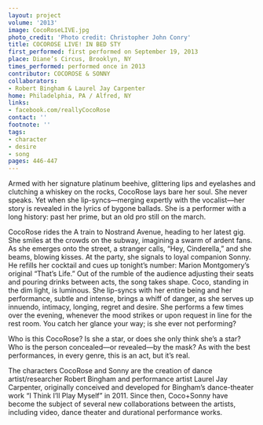```yaml
---
layout: project
volume: '2013'
image: CocoRoseLIVE.jpg
photo_credit: 'Photo credit: Christopher John Conry'
title: COCOROSE LIVE! IN BED STY
first_performed: first performed on September 19, 2013
place: Diane’s Circus, Brooklyn, NY
times_performed: performed once in 2013
contributor: COCOROSE & SONNY
collaborators:
- Robert Bingham & Laurel Jay Carpenter
home: Philadelphia, PA / Alfred, NY
links:
- facebook.com/reallyCocoRose
contact: ''
footnote: ''
tags:
- character
- desire
- song
pages: 446-447
---
```


Armed with her signature platinum beehive, glittering lips and eyelashes and clutching a whiskey on the rocks, CocoRose lays bare her soul. She never speaks. Yet when she lip-syncs—merging expertly with the vocalist—her story is revealed in the lyrics of bygone ballads. She is a performer with a long history: past her prime, but an old pro still on the march.

CocoRose rides the A train to Nostrand Avenue, heading to her latest gig. She smiles at the crowds on the subway, imagining a swarm of ardent fans. As she emerges onto the street, a stranger calls, “Hey, Cinderella,” and she beams, blowing kisses. At the party, she signals to loyal companion Sonny. He refills her cocktail and cues up tonight’s number: Marion Montgomery’s original “That’s Life.” Out of the rumble of the audience adjusting their seats and pouring drinks between acts, the song takes shape. Coco, standing in the dim light, is luminous. She lip-syncs with her entire being and her performance, subtle and intense, brings a whiff of danger, as she serves up innuendo, intimacy, longing, regret and desire. She performs a few times over the evening, whenever the mood strikes or upon request in line for the rest room. You catch her glance your way; is she ever not performing?

Who is this CocoRose? Is she a star, or does she only think she’s a star? Who is the person concealed—or revealed—by the mask? As with the best performances, in every genre, this is an act, but it’s real.

The characters CocoRose and Sonny are the creation of dance artist/researcher Robert Bingham and performance artist Laurel Jay Carpenter, originally conceived and developed for Bingham’s dance-theater work “I Think I’ll Play Myself” in 2011. Since then, Coco+Sonny have become the subject of several new collaborations between the artists, including video, dance theater and durational performance works.
